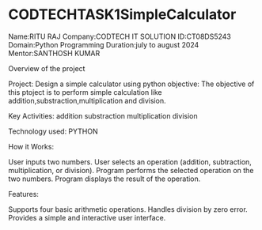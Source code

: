 # CODTECHTASK1SimpleCalculator
Name:RITU RAJ
Company:CODTECH IT SOLUTION
ID:CT08DS5243
Domain:Python Programming
Duration:july to august 2024
Mentor:SANTHOSH KUMAR

Overview of the project

Project: Design a simple calculator using python
objective:
The objective of this ptoject is to perform simple calculation like addition,substraction,multiplication and division.

Key Activities:
addition
substraction
multiplication
division

Technology used:
PYTHON

How it Works:

User inputs two numbers.
User selects an operation (addition, subtraction, multiplication, or division).
Program performs the selected operation on the two numbers.
Program displays the result of the operation.


Features:

Supports four basic arithmetic operations.
Handles division by zero error.
Provides a simple and interactive user interface.

